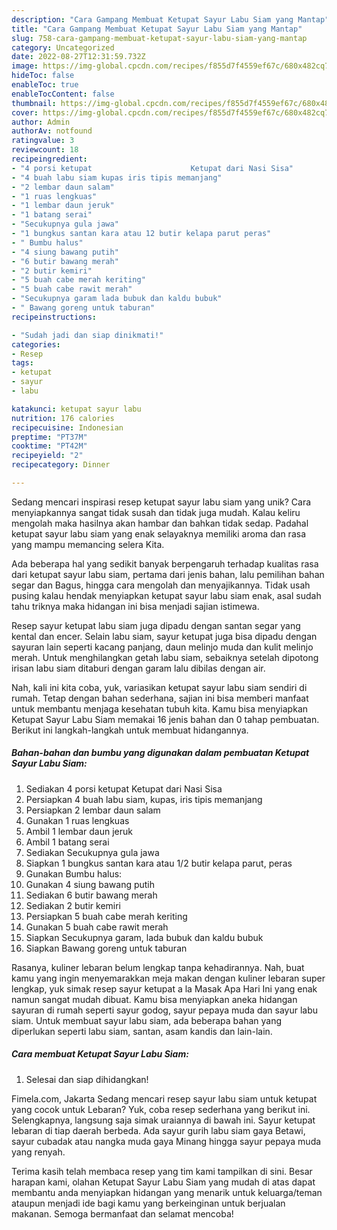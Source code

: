 ```yaml
---
description: "Cara Gampang Membuat Ketupat Sayur Labu Siam yang Mantap"
title: "Cara Gampang Membuat Ketupat Sayur Labu Siam yang Mantap"
slug: 758-cara-gampang-membuat-ketupat-sayur-labu-siam-yang-mantap
category: Uncategorized
date: 2022-08-27T12:31:59.732Z
image: https://img-global.cpcdn.com/recipes/f855d7f4559ef67c/680x482cq70/ketupat-sayur-labu-siam-foto-resep-utama.jpg
hideToc: false
enableToc: true
enableTocContent: false
thumbnail: https://img-global.cpcdn.com/recipes/f855d7f4559ef67c/680x482cq70/ketupat-sayur-labu-siam-foto-resep-utama.jpg
cover: https://img-global.cpcdn.com/recipes/f855d7f4559ef67c/680x482cq70/ketupat-sayur-labu-siam-foto-resep-utama.jpg
author: Admin
authorAv: notfound
ratingvalue: 3
reviewcount: 18
recipeingredient:
- "4 porsi ketupat                      Ketupat dari Nasi Sisa"
- "4 buah labu siam kupas iris tipis memanjang"
- "2 lembar daun salam"
- "1 ruas lengkuas"
- "1 lembar daun jeruk"
- "1 batang serai"
- "Secukupnya gula jawa"
- "1 bungkus santan kara atau 12 butir kelapa parut peras"
- " Bumbu halus"
- "4 siung bawang putih"
- "6 butir bawang merah"
- "2 butir kemiri"
- "5 buah cabe merah keriting"
- "5 buah cabe rawit merah"
- "Secukupnya garam lada bubuk dan kaldu bubuk"
- " Bawang goreng untuk taburan"
recipeinstructions:

- "Sudah jadi dan siap dinikmati!"
categories:
- Resep
tags:
- ketupat
- sayur
- labu

katakunci: ketupat sayur labu 
nutrition: 176 calories
recipecuisine: Indonesian
preptime: "PT37M"
cooktime: "PT42M"
recipeyield: "2"
recipecategory: Dinner

---
```





Sedang mencari inspirasi resep ketupat sayur labu siam yang unik? Cara menyiapkannya sangat tidak susah dan tidak juga mudah. Kalau keliru mengolah maka hasilnya akan hambar dan bahkan tidak sedap. Padahal ketupat sayur labu siam yang enak selayaknya memiliki aroma dan rasa yang mampu memancing selera Kita.





Ada beberapa hal yang sedikit banyak berpengaruh terhadap kualitas rasa dari ketupat sayur labu siam, pertama dari jenis bahan, lalu pemilihan bahan segar dan Bagus, hingga cara mengolah dan menyajikannya. Tidak usah pusing kalau hendak menyiapkan ketupat sayur labu siam enak,      asal sudah tahu triknya maka hidangan ini bisa menjadi sajian istimewa.














Resep sayur ketupat labu siam juga dipadu dengan santan segar yang kental dan encer. Selain labu siam, sayur ketupat juga bisa dipadu dengan sayuran lain seperti kacang panjang, daun melinjo muda dan kulit melinjo merah. Untuk menghilangkan getah labu siam, sebaiknya setelah dipotong irisan labu siam ditaburi dengan garam lalu dibilas dengan air.






Nah, kali ini kita coba, yuk, variasikan ketupat sayur labu siam sendiri di rumah. Tetap dengan bahan sederhana, sajian ini bisa memberi manfaat untuk membantu menjaga kesehatan tubuh kita. Kamu bisa menyiapkan Ketupat Sayur Labu Siam memakai 16 jenis bahan dan 0 tahap pembuatan. Berikut ini langkah-langkah untuk membuat hidangannya.

<!--inarticleads1-->

##### Bahan-bahan dan bumbu yang digunakan dalam pembuatan Ketupat Sayur Labu Siam:

1. Sediakan 4 porsi ketupat                      Ketupat dari Nasi Sisa
1. Persiapkan 4 buah labu siam, kupas, iris tipis memanjang
1. Persiapkan 2 lembar daun salam
1. Gunakan 1 ruas lengkuas
1. Ambil 1 lembar daun jeruk
1. Ambil 1 batang serai
1. Sediakan Secukupnya gula jawa
1. Siapkan 1 bungkus santan kara atau 1/2 butir kelapa parut, peras
1. Gunakan  Bumbu halus:
1. Gunakan 4 siung bawang putih
1. Sediakan 6 butir bawang merah
1. Sediakan 2 butir kemiri
1. Persiapkan 5 buah cabe merah keriting
1. Gunakan 5 buah cabe rawit merah
1. Siapkan Secukupnya garam, lada bubuk dan kaldu bubuk
1. Siapkan  Bawang goreng untuk taburan


Rasanya, kuliner lebaran belum lengkap tanpa kehadirannya. Nah, buat kamu yang ingin menyemarakkan meja makan dengan kuliner lebaran super lengkap, yuk simak resep sayur ketupat a la Masak Apa Hari Ini yang enak namun sangat mudah dibuat. Kamu bisa menyiapkan aneka hidangan sayuran di rumah seperti sayur godog, sayur pepaya muda dan sayur labu siam. Untuk membuat sayur labu siam, ada beberapa bahan yang diperlukan seperti labu siam, santan, asam kandis dan lain-lain. 

<!--inarticleads2-->

##### Cara membuat Ketupat Sayur Labu Siam:


1. Selesai dan siap dihidangkan!

Fimela.com, Jakarta Sedang mencari resep sayur labu siam untuk ketupat yang cocok untuk Lebaran? Yuk, coba resep sederhana yang berikut ini. Selengkapnya, langsung saja simak uraiannya di bawah ini. Sayur ketupat lebaran di tiap daerah berbeda. Ada sayur gurih labu siam gaya Betawi, sayur cubadak atau nangka muda gaya Minang hingga sayur pepaya muda yang renyah. 

Terima kasih telah membaca resep yang tim kami tampilkan di sini. Besar harapan kami, olahan Ketupat Sayur Labu Siam yang mudah di atas dapat membantu anda menyiapkan hidangan yang menarik untuk keluarga/teman ataupun menjadi ide bagi kamu yang berkeinginan untuk berjualan makanan. Semoga bermanfaat dan selamat mencoba!
